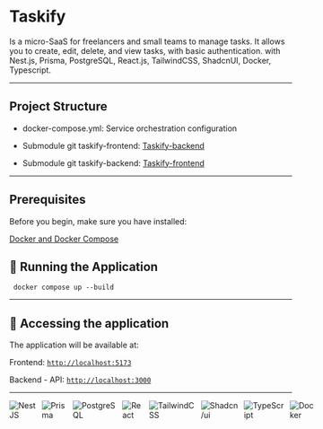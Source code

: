 # Taskify

Is a micro-SaaS for freelancers and small teams to manage tasks. It allows you to create, edit, delete, and view tasks, with basic authentication.
with Nest.js, Prisma, PostgreSQL, React.js, TailwindCSS, ShadcnUI, Docker, Typescript.


---

## Project Structure

- docker-compose.yml: Service orchestration configuration

- Submodule git taskify-frontend: [Taskify-backend](https://github.com/yvesas/taskify-backend)

- Submodule git taskify-backend: [Taskify-frontend](https://github.com/yvesas/taskify-frontend)

---

## Prerequisites

Before you begin, make sure you have installed:

[Docker and Docker Compose](https://docs.docker.com/get-docker/)


## **🚀 Running the Application**

```
 docker compose up --build
```
---


## 🏁 Accessing the application

The application will be available at:

Frontend: [`http://localhost:5173`](http://localhost:5173)

Backend - API: [`http://localhost:3000`](http://localhost:3000)

---

<div data-badges style="display: flex; gap: 10px;">
    <img src="https://img.shields.io/badge/nestjs-%23E0234E.svg?style=for-the-badge&logo=nestjs&logoColor=white" alt="NestJS" />
    <img src="https://img.shields.io/badge/prisma-%232D3748.svg?style=for-the-badge&logo=prisma&logoColor=white" alt="Prisma" />
    <img src="https://img.shields.io/badge/postgresql-4169e1?style=for-the-badge&logo=postgresql&logoColor=white" alt="PostgreSQL" />
    <img src="https://img.shields.io/badge/react-%2320232a.svg?style=for-the-badge&logo=react&logoColor=%2361DAFB" alt="React" />
    <img src="https://img.shields.io/badge/tailwindcss-%2338B2AC.svg?style=for-the-badge&logo=tailwind-css&logoColor=white" alt="TailwindCSS" />
    <img src="https://img.shields.io/badge/shadcn/ui-000000?style=for-the-badge&logo=shadcn/ui&logoColor=white" alt="Shadcn/ui" />      
    <img src="https://img.shields.io/badge/typescript-%23007ACC.svg?style=for-the-badge&logo=typescript&logoColor=white" alt="TypeScript" /> 
    <img src="https://img.shields.io/badge/docker-257bd6?style=for-the-badge&logo=docker&logoColor=white" alt="Docker" />
</div>

